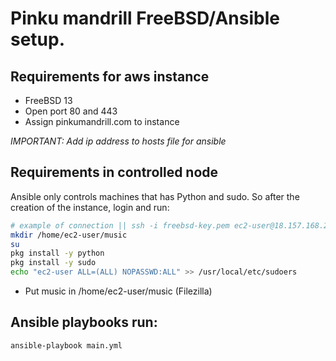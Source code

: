 # Pinku mandrill FreeBSD/Ansible setup.

## Requirements for aws instance

- FreeBSD 13
- Open port 80 and 443
- Assign pinkumandrill.com to instance

_IMPORTANT: Add ip address to hosts file for ansible_

## Requirements in controlled node

Ansible only controls machines that has Python and sudo. So after the creation of the instance, login and run:

``` sh
# example of connection || ssh -i freebsd-key.pem ec2-user@18.157.168.251 -p 22
mkdir /home/ec2-user/music
su
pkg install -y python
pkg install -y sudo 
echo "ec2-user ALL=(ALL) NOPASSWD:ALL" >> /usr/local/etc/sudoers
```
- Put music in /home/ec2-user/music (Filezilla)

## Ansible playbooks run:

``` sh
ansible-playbook main.yml
```
